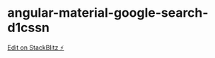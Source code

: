 # angular-material-google-search-d1cssn

[Edit on StackBlitz ⚡️](https://stackblitz.com/edit/angular-material-google-search-d1cssn)